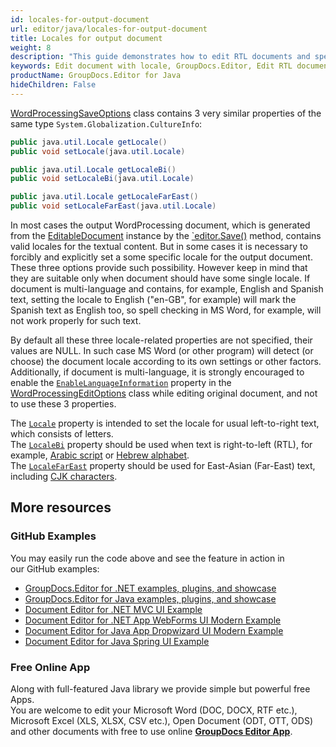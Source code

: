 ```yaml
---
id: locales-for-output-document
url: editor/java/locales-for-output-document
title: Locales for output document
weight: 8
description: "This guide demonstrates how to edit RTL documents and specify locale for Word documents when using GroupDocs.Editor for Java API."
keywords: Edit document with locale, GroupDocs.Editor, Edit RTL documents
productName: GroupDocs.Editor for Java
hideChildren: False
---
```

[WordProcessingSaveOptions](https://apireference.groupdocs.com/editor/java/com.groupdocs.editor.options/wordprocessingsaveoptions) class contains 3 very similar properties of the same type `System.Globalization.CultureInfo`:

```java
public java.util.Locale getLocale()
public void setLocale(java.util.Locale)

public java.util.Locale getLocaleBi()
public void setLocaleBi(java.util.Locale)

public java.util.Locale getLocaleFarEast()
public void setLocaleFarEast(java.util.Locale)
```

In most cases the output WordProcessing document, which is generated from the [EditableDocument](https://apireference.groupdocs.com/editor/java/com.groupdocs.editor/editabledocument) instance by the [`editor.Save()](https://apireference.groupdocs.com/editor/java/com.groupdocs.editor/editor#save()) method, contains valid locales for the textual content. But in some cases it is necessary to forcibly and explicitly set a some specific locale for the output document. These three options provide such possibility. However keep in mind that they are suitable only when document should have some single locale. If document is multi-language and contains, for example, English and Spanish text, setting the locale to English ("en-GB", for example) will mark the Spanish text as English too, so spell checking in MS Word, for example, will not work properly for such text.

By default all these three locale-related properties are not specified, their values are NULL. In such case MS Word (or other program) will detect (or choose) the document locale according to its own settings or other factors. Additionally, if document is multi-language, it is strongly encouraged to enable the [`EnableLanguageInformation`](https://apireference.groupdocs.com/editor/java/com.groupdocs.editor.options/wordprocessingeditoptions/properties/enablelanguageinformation) property in the [WordProcessingEditOptions](https://apireference.groupdocs.com/editor/java/com.groupdocs.editor.options/wordprocessingeditoptions) class while editing original document, and not to use these 3 properties.

The [`Locale`](https://apireference.groupdocs.com/editor/java/com.groupdocs.editor.options/wordprocessingsaveoptions/properties/locale) property is intended to set the locale for usual left-to-right text, which consists of letters.  
The [`LocaleBi`](https://apireference.groupdocs.com/editor/java/com.groupdocs.editor.options/wordprocessingsaveoptions/properties/localebi) property should be used when text is right-to-left (RTL), for example, [Arabic script](https://en.wikipedia.org/wiki/Arabic_script) or [Hebrew alphabet](https://en.wikipedia.org/wiki/Hebrew_alphabet).  
The [`LocaleFarEast`](https://apireference.groupdocs.com/editor/java/com.groupdocs.editor.options/wordprocessingsaveoptions/properties/localefareast) property should be used for East-Asian (Far-East) text, including [CJK characters](https://en.wikipedia.org/wiki/CJK_characters).

## More resources
### GitHub Examples

You may easily run the code above and see the feature in action in our GitHub examples:
*   [GroupDocs.Editor for .NET examples, plugins, and showcase](https://github.com/groupdocs-editor/GroupDocs.Editor-for-.NET)   
*   [GroupDocs.Editor for Java examples, plugins, and showcase](https://github.com/groupdocs-editor/GroupDocs.Editor-for-Java)    
*   [Document Editor for .NET MVC UI Example](https://github.com/groupdocs-editor/GroupDocs.Editor-for-.NET-MVC)     
*   [Document Editor for .NET App WebForms UI Modern Example](https://github.com/groupdocs-editor/GroupDocs.Editor-for-.NET-WebForms)    
*   [Document Editor for Java App Dropwizard UI Modern Example](https://github.com/groupdocs-editor/GroupDocs.Editor-for-Java-Dropwizard)    
*   [Document Editor for Java Spring UI Example](https://github.com/groupdocs-editor/GroupDocs.Editor-for-Java-Spring)
    
### Free Online App
Along with full-featured Java library we provide simple but powerful free Apps.  
You are welcome to edit your Microsoft Word (DOC, DOCX, RTF etc.), Microsoft Excel (XLS, XLSX, CSV etc.), Open Document (ODT, OTT, ODS) and other documents with free to use online **[GroupDocs Editor App](https://products.groupdocs.app/editor)**.